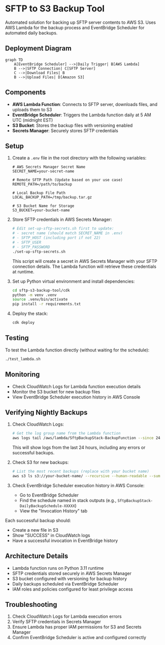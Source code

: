 # SFTP to S3 Backup Tool

Automated solution for backing up SFTP server contents to AWS S3. Uses AWS Lambda for the backup process and EventBridge Scheduler for automated daily backups.

## Deployment Diagram
```mermaid
graph TD
    A[EventBridge Scheduler] -->|Daily Trigger| B[AWS Lambda]
    B -->|SFTP Connection| C[SFTP Server]
    C -->|Download Files| B
    B -->|Upload Files| D[Amazon S3]
```

## Components
- **AWS Lambda Function**: Connects to SFTP server, downloads files, and uploads them to S3
- **EventBridge Scheduler**: Triggers the Lambda function daily at 5 AM UTC (midnight EST)
- **S3 Bucket**: Stores the backup files with versioning enabled
- **Secrets Manager**: Securely stores SFTP credentials

## Setup
1. Create a `.env` file in the root directory with the following variables:
   ```
   # AWS Secrets Manager Secret Name
   SECRET_NAME=your-secret-name
   
   # Remote SFTP Path (Update based on your use case)
   REMOTE_PATH=/path/to/backup
   
   # Local Backup File Path
   LOCAL_BACKUP_PATH=/tmp/backup.tar.gz
   
   # S3 Bucket Name for Storage
   S3_BUCKET=your-bucket-name
   ```

2. Store SFTP credentials in AWS Secrets Manager:
   ```sh
   # Edit set-up-sftp-secrets.sh first to update:
   # - secret name (should match SECRET_NAME in .env)
   # - SFTP_HOST (including port if not 22)
   # - SFTP_USER
   # - SFTP_PASSWORD
   ./set-up-sftp-secrets.sh
   ```
   This script will create a secret in AWS Secrets Manager with your SFTP connection details. The Lambda function will retrieve these credentials at runtime.

3. Set up Python virtual environment and install dependencies:
   ```sh
   cd sftp-s3-backup-tool/cdk
   python -m venv .venv
   source .venv/bin/activate
   pip install -r requirements.txt
   ```

4. Deploy the stack:
   ```sh
   cdk deploy
   ```

## Testing
To test the Lambda function directly (without waiting for the schedule):
```sh
./test_lambda.sh
```

## Monitoring
- Check CloudWatch Logs for Lambda function execution details
- Monitor the S3 bucket for new backup files
- View EventBridge Scheduler execution history in AWS Console

## Verifying Nightly Backups
1. Check CloudWatch Logs:
   ```sh
   # Get the log group name from the Lambda function
   aws logs tail /aws/lambda/SftpBackupStack-BackupFunction --since 24h
   ```
   This will show logs from the last 24 hours, including any errors or successful backups.

2. Check S3 for new backups:
   ```sh
   # List the most recent backups (replace with your bucket name)
   aws s3 ls s3://your-bucket-name/ --recursive --human-readable --summarize
   ```

3. Check EventBridge Scheduler execution history in AWS Console:
   - Go to EventBridge Scheduler
   - Find the schedule named in stack outputs (e.g., `SftpBackupStack-DailyBackupSchedule-XXXXX`)
   - View the "Invocation History" tab

Each successful backup should:
- Create a new file in S3
- Show "SUCCESS" in CloudWatch logs
- Have a successful invocation in EventBridge history

## Architecture Details
- Lambda function runs on Python 3.11 runtime
- SFTP credentials stored securely in AWS Secrets Manager
- S3 bucket configured with versioning for backup history
- Daily backups scheduled via EventBridge Scheduler
- IAM roles and policies configured for least privilege access

## Troubleshooting
1. Check CloudWatch Logs for Lambda execution errors
2. Verify SFTP credentials in Secrets Manager
3. Ensure Lambda has proper IAM permissions for S3 and Secrets Manager
4. Confirm EventBridge Scheduler is active and configured correctly 